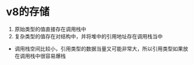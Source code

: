 # v8的存储
1. 原始类型的值直接存在调用栈中
2. 复杂类型的值存在对结构中，并将堆中的引用地址存在调用栈当中

- 调用栈空间比较小，引用类型的数据当量又可能非常大，所以引用类型如果放在调用栈中很容易爆栈

# 